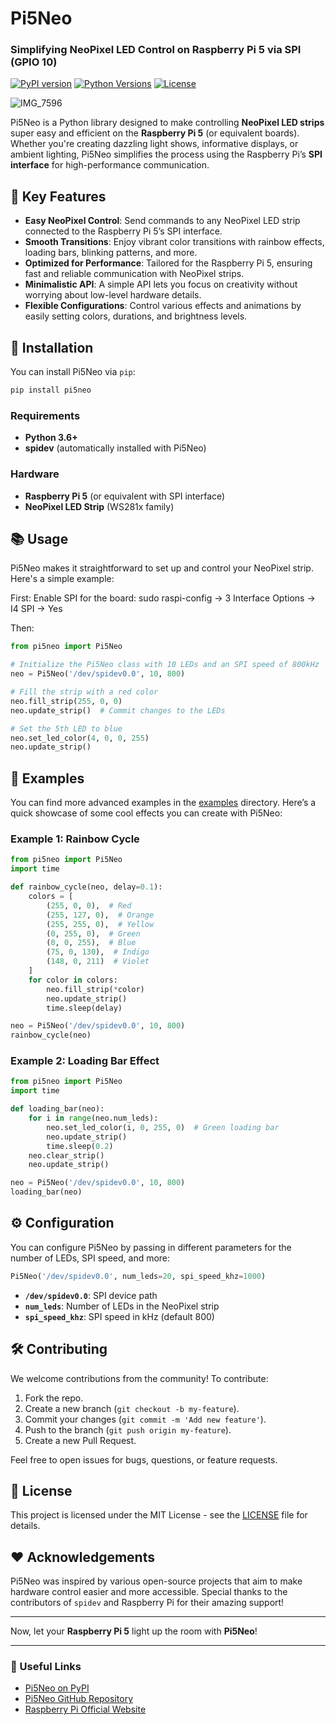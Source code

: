 # Pi5Neo

### Simplifying NeoPixel LED Control on Raspberry Pi 5 via SPI (GPIO 10)

[![PyPI version](https://badge.fury.io/py/Pi5Neo.svg)](https://badge.fury.io/py/Pi5Neo) 
[![Python Versions](https://img.shields.io/pypi/pyversions/Pi5Neo.svg)](https://pypi.org/project/Pi5Neo)
[![License](https://img.shields.io/github/license/vanshksingh/Pi5Neo)](LICENSE)

![IMG_7596](https://github.com/user-attachments/assets/6fb727ae-789e-4d25-9dd7-38599fdbb81e)

Pi5Neo is a Python library designed to make controlling **NeoPixel LED strips** super easy and efficient on the **Raspberry Pi 5** (or equivalent boards). Whether you're creating dazzling light shows, informative displays, or ambient lighting, Pi5Neo simplifies the process using the Raspberry Pi’s **SPI interface** for high-performance communication.

## 🌟 Key Features

- **Easy NeoPixel Control**: Send commands to any NeoPixel LED strip connected to the Raspberry Pi 5’s SPI interface.
- **Smooth Transitions**: Enjoy vibrant color transitions with rainbow effects, loading bars, blinking patterns, and more.
- **Optimized for Performance**: Tailored for the Raspberry Pi 5, ensuring fast and reliable communication with NeoPixel strips.
- **Minimalistic API**: A simple API lets you focus on creativity without worrying about low-level hardware details.
- **Flexible Configurations**: Control various effects and animations by easily setting colors, durations, and brightness levels.

## 🚀 Installation

You can install Pi5Neo via `pip`:

```bash
pip install pi5neo
```

### Requirements
- **Python 3.6+**
- **spidev** (automatically installed with Pi5Neo)

### Hardware
- **Raspberry Pi 5** (or equivalent with SPI interface)
- **NeoPixel LED Strip** (WS281x family)

## 📚 Usage

Pi5Neo makes it straightforward to set up and control your NeoPixel strip. Here's a simple example:

First: Enable SPI for the board:
sudo raspi-config
-> 3 Interface Options
-> I4 SPI
-> Yes

Then:

```python
from pi5neo import Pi5Neo

# Initialize the Pi5Neo class with 10 LEDs and an SPI speed of 800kHz
neo = Pi5Neo('/dev/spidev0.0', 10, 800)

# Fill the strip with a red color
neo.fill_strip(255, 0, 0)
neo.update_strip()  # Commit changes to the LEDs

# Set the 5th LED to blue
neo.set_led_color(4, 0, 0, 255)
neo.update_strip()
```

## 🌈 Examples

You can find more advanced examples in the [examples](examples) directory. Here’s a quick showcase of some cool effects you can create with Pi5Neo:

### Example 1: Rainbow Cycle
```python
from pi5neo import Pi5Neo
import time

def rainbow_cycle(neo, delay=0.1):
    colors = [
        (255, 0, 0),  # Red
        (255, 127, 0),  # Orange
        (255, 255, 0),  # Yellow
        (0, 255, 0),  # Green
        (0, 0, 255),  # Blue
        (75, 0, 130),  # Indigo
        (148, 0, 211)  # Violet
    ]
    for color in colors:
        neo.fill_strip(*color)
        neo.update_strip()
        time.sleep(delay)

neo = Pi5Neo('/dev/spidev0.0', 10, 800)
rainbow_cycle(neo)
```

### Example 2: Loading Bar Effect
```python
from pi5neo import Pi5Neo
import time

def loading_bar(neo):
    for i in range(neo.num_leds):
        neo.set_led_color(i, 0, 255, 0)  # Green loading bar
        neo.update_strip()
        time.sleep(0.2)
    neo.clear_strip()
    neo.update_strip()

neo = Pi5Neo('/dev/spidev0.0', 10, 800)
loading_bar(neo)
```


## ⚙️ Configuration

You can configure Pi5Neo by passing in different parameters for the number of LEDs, SPI speed, and more:

```python
Pi5Neo('/dev/spidev0.0', num_leds=20, spi_speed_khz=1000)
```

- **`/dev/spidev0.0`**: SPI device path
- **`num_leds`**: Number of LEDs in the NeoPixel strip
- **`spi_speed_khz`**: SPI speed in kHz (default 800)

## 🛠️ Contributing

We welcome contributions from the community! To contribute:

1. Fork the repo.
2. Create a new branch (`git checkout -b my-feature`).
3. Commit your changes (`git commit -m 'Add new feature'`).
4. Push to the branch (`git push origin my-feature`).
5. Create a new Pull Request.

Feel free to open issues for bugs, questions, or feature requests.

## 📝 License

This project is licensed under the MIT License - see the [LICENSE](LICENSE) file for details.

## ❤️ Acknowledgements

Pi5Neo was inspired by various open-source projects that aim to make hardware control easier and more accessible. Special thanks to the contributors of `spidev` and Raspberry Pi for their amazing support!

---

Now, let your **Raspberry Pi 5** light up the room with **Pi5Neo**!

---

### 🔗 Useful Links
- [Pi5Neo on PyPI](https://pypi.org/project/Pi5Neo)
- [Pi5Neo GitHub Repository](https://github.com/vanshksingh/Pi5Neo)
- [Raspberry Pi Official Website](https://www.raspberrypi.org)

